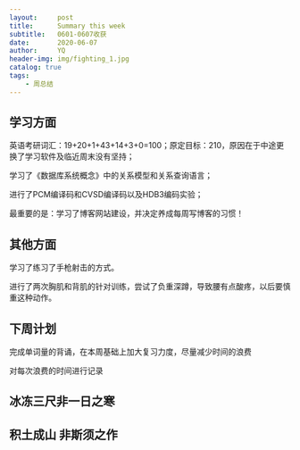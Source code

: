 ```yaml
---
layout:     post
title:      Summary this week
subtitle:   0601-0607收获
date:       2020-06-07
author:     YQ
header-img: img/fighting_1.jpg
catalog: true
tags:
    - 周总结
---
```

## 学习方面

英语考研词汇：19+20+1+43+14+3+0=100；原定目标：210，原因在于中途更换了学习软件及临近周末没有坚持；

学习了《数据库系统概念》中的关系模型和关系查询语言；

进行了PCM编译码和CVSD编译码以及HDB3编码实验；

最重要的是：学习了博客网站建设，并决定养成每周写博客的习惯！
## 其他方面

学习了练习了手枪射击的方式。

进行了两次胸肌和背肌的针对训练，尝试了负重深蹲，导致腰有点酸疼，以后要慎重这种动作。
## 下周计划

完成单词量的背诵，在本周基础上加大复习力度，尽量减少时间的浪费

对每次浪费的时间进行记录

## 冰冻三尺非一日之寒

## 积土成山 非斯须之作

